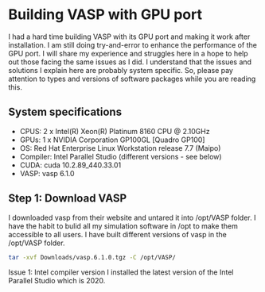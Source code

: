 # Building VASP with GPU port

I had a hard time building VASP with its GPU port and making it work after installation. I am still doing try-and-error to enhance the performance of the GPU port. I will share my experience and struggles here in a hope to help out those facing the same issues as I did. I understand that the issues and solutions I explain here are probably system specific. So, please pay attention to types and versions of software packages while you are reading this.

## System specifications
- CPUS: 2 x Intel(R) Xeon(R) Platinum 8160 CPU @ 2.10GHz
- GPUs: 1 x NVIDIA Corporation GP100GL [Quadro GP100]
- OS: Red Hat Enterprise Linux Workstation release 7.7 (Maipo)
- Compiler: Intel Parallel Studio (different versions - see below)
- CUDA: cuda 10.2.89_440.33.01
- VASP: vasp 6.1.0


## Step 1: Download VASP
I downloaded vasp from their website and untared it into /opt/VASP folder. I have the habit to bulid all my simulation software in /opt to make them accessible to all users. I have built different versions of vasp in the /opt/VASP folder. 

``` bash
tar -xvf Downloads/vasp.6.1.0.tgz -C /opt/VASP/  
```

Issue 1: Intel compiler version
I installed the latest version of the Intel Parallel Studio which is 2020. 
